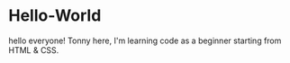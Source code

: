 # Hello-World
hello everyone!
Tonny here, I'm learning code as a beginner starting from HTML & CSS.
